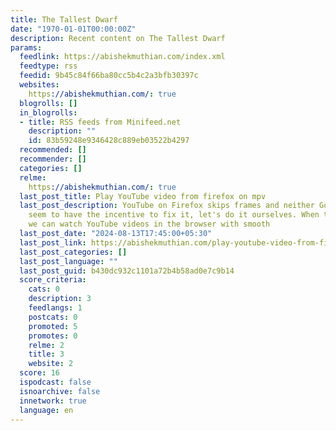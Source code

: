 ```yaml
---
title: The Tallest Dwarf
date: "1970-01-01T00:00:00Z"
description: Recent content on The Tallest Dwarf
params:
  feedlink: https://abishekmuthian.com/index.xml
  feedtype: rss
  feedid: 9b45c84f66ba80cc5b4c2a3bfb30397c
  websites:
    https://abishekmuthian.com/: true
  blogrolls: []
  in_blogrolls:
  - title: RSS feeds from Minifeed.net
    description: ""
    id: 83b59248e9346428c889eb03522b4297
  recommended: []
  recommender: []
  categories: []
  relme:
    https://abishekmuthian.com/: true
  last_post_title: Play YouTube video from firefox on mpv
  last_post_description: YouTube on Firefox skips frames and neither Google nor Firefox
    seem to have the incentive to fix it, let's do it ourselves. When this is done,
    we can watch YouTube videos in the browser with smooth
  last_post_date: "2024-08-13T17:45:00+05:30"
  last_post_link: https://abishekmuthian.com/play-youtube-video-from-firefox-on-mpv/
  last_post_categories: []
  last_post_language: ""
  last_post_guid: b430dc932c1101a72b4b58ad0e7c9b14
  score_criteria:
    cats: 0
    description: 3
    feedlangs: 1
    postcats: 0
    promoted: 5
    promotes: 0
    relme: 2
    title: 3
    website: 2
  score: 16
  ispodcast: false
  isnoarchive: false
  innetwork: true
  language: en
---
```

